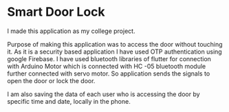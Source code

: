 # Smart Door Lock
I made this application as my college project. 

Purpose of making this application was to access the door without touching it. 
As it is a security based application I have used OTP authentication using google Firebase. I have used bluetooth libraries of flutter for connection with Arduino Motor which is connected with HC -05 bluetooth module further connected with servo motor. So application sends the signals to open the door or lock the door. 

I am also saving the data of each user who is accessing the door by specific time and date, locally in the phone. 



